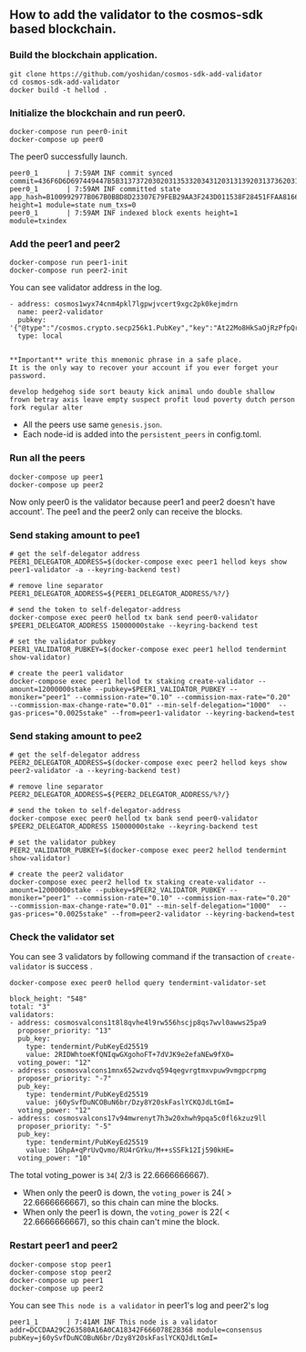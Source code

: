 ## How to add the validator to the cosmos-sdk based blockchain.

### Build the blockchain application.

```
git clone https://github.com/yoshidan/cosmos-sdk-add-validator
cd cosmos-sdk-add-validator
docker build -t hellod .
```

### Initialize the blockchain and run peer0.

```
docker-compose run peer0-init 
docker-compose up peer0
```

The peer0 successfully launch.

```
peer0_1       | 7:59AM INF commit synced commit=436F6D6D697449447B5B3137372030203135332034312031313920313736203130332031373620313837203231362032313020353120372032333120313539203233352034312031373020363320333620363120312032312035362032343220313332203831203235352031373020313239203130322038355D3A317D
peer0_1       | 7:59AM INF committed state app_hash=B100992977B067B0BBD8D23307E79FEB29AA3F243D011538F28451FFAA816655 height=1 module=state num_txs=0
peer0_1       | 7:59AM INF indexed block exents height=1 module=txindex
```

### Add the peer1 and peer2
```
docker-compose run peer1-init
docker-compose run peer2-init
```

You can see validator address in the log.
```
- address: cosmos1wyx74cnm4pkl7lgpwjvcert9xgc2pk0kejmdrn
  name: peer2-validator
  pubkey: '{"@type":"/cosmos.crypto.secp256k1.PubKey","key":"At22Mo8HkSaOjRzPfpQrG9y/q9rDISW0vnIwoTwRr6+2"}'
  type: local


**Important** write this mnemonic phrase in a safe place.
It is the only way to recover your account if you ever forget your password.

develop hedgehog side sort beauty kick animal undo double shallow frown betray axis leave empty suspect profit loud poverty dutch person fork regular alter
```

* All the peers use same `genesis.json`.
* Each node-id is added into the `persistent_peers` in config.toml.

### Run all the peers
```
docker-compose up peer1
docker-compose up peer2
```

Now only peer0 is the validator because peer1 and peer2 doesn't have account'. 
The pee1 and the peer2 only can receive the blocks.

### Send staking amount to pee1

```
# get the self-delegator address
PEER1_DELEGATOR_ADDRESS=$(docker-compose exec peer1 hellod keys show peer1-validator -a --keyring-backend test)

# remove line separator
PEER1_DELEGATOR_ADDRESS=${PEER1_DELEGATOR_ADDRESS/%?/}

# send the token to self-delegator-address
docker-compose exec peer0 hellod tx bank send peer0-validator $PEER1_DELEGATOR_ADDRESS 15000000stake --keyring-backend test

# set the validator pubkey
PEER1_VALIDATOR_PUBKEY=$(docker-compose exec peer1 hellod tendermint show-validator)

# create the peer1 validator 
docker-compose exec peer1 hellod tx staking create-validator --amount=12000000stake --pubkey=$PEER1_VALIDATOR_PUBKEY --moniker="peer1" --commission-rate="0.10" --commission-max-rate="0.20" --commission-max-change-rate="0.01" --min-self-delegation="1000"  --gas-prices="0.0025stake" --from=peer1-validator --keyring-backend=test
```

### Send staking amount to pee2
```
# get the self-delegator address
PEER2_DELEGATOR_ADDRESS=$(docker-compose exec peer2 hellod keys show peer2-validator -a --keyring-backend test)

# remove line separator
PEER2_DELEGATOR_ADDRESS=${PEER2_DELEGATOR_ADDRESS/%?/}

# send the token to self-delegator-address
docker-compose exec peer0 hellod tx bank send peer0-validator $PEER2_DELEGATOR_ADDRESS 15000000stake --keyring-backend test

# set the validator pubkey
PEER2_VALIDATOR_PUBKEY=$(docker-compose exec peer2 hellod tendermint show-validator)

# create the peer2 validator 
docker-compose exec peer2 hellod tx staking create-validator --amount=12000000stake --pubkey=$PEER2_VALIDATOR_PUBKEY --moniker="peer1" --commission-rate="0.10" --commission-max-rate="0.20" --commission-max-change-rate="0.01" --min-self-delegation="1000"  --gas-prices="0.0025stake" --from=peer2-validator --keyring-backend=test
```

### Check the validator set
You can see 3 validators by following command if the transaction of `create-validator` is success .

```
docker-compose exec peer0 hellod query tendermint-validator-set
```

```
block_height: "548"
total: "3"
validators:
- address: cosmosvalcons1t8l8qvhe4l9rw556hscjp8qs7wvl0awws25pa9
  proposer_priority: "13"
  pub_key:
    type: tendermint/PubKeyEd25519
    value: 2RIDWhtoeKfQNIqwGXgohoFT+7dVJK9e2efaNEw9fX0=
  voting_power: "12"
- address: cosmosvalcons1mnx652wzvdvq594qegvrgtmxvpuw9vmgpcrpmg
  proposer_priority: "-7"
  pub_key:
    type: tendermint/PubKeyEd25519
    value: j60ySvfDuNCOBuN6br/Dzy8Y20skFaslYCKQJdLtGmI=
  voting_power: "12"
- address: cosmosvalcons17v94mwrenyt7h3w20xhwh9pqa5c0fl6kzuz9ll
  proposer_priority: "-5"
  pub_key:
    type: tendermint/PubKeyEd25519
    value: 1GhpA+qPrUvQvmo/RU4rGYku/M++sSSFk12Ij590kHE=
  voting_power: "10"
```

The total voting_power is `34`( 2/3 is 22.6666666667).
* When only the peer0 is down, the `voting_power` is 24( > 22.6666666667), so this chain can mine the blocks.
* When only the peer1 is down, the `voting_power` is 22( < 22.6666666667), so this chain can't mine the block.

### Restart peer1 and peer2
```
docker-compose stop peer1
docker-compose stop peer2
docker-compose up peer1
docker-compose up peer2
```

You can see `This node is a validator` in peer1's log and peer2's log

```
peer1_1       | 7:41AM INF This node is a validator addr=DCCDAA29C263580A16A0CA18342F666078E2B368 module=consensus pubKey=j60ySvfDuNCOBuN6br/Dzy8Y20skFaslYCKQJdLtGmI=
```

